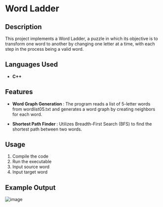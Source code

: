 <h1>Word Ladder</h1>

<h2>Description</h2>
This project implements a Word Ladder, a puzzle in which its objective is to transform one word to another by changing one letter at a time, with each step in the process being a valid word. 
<br />

<h2>Languages Used</h2>

- <b>C++</b> 

<h2>Features</h2>

- <b>Word Graph Generation </b>: The program reads a list of 5-letter words from wordlist05.txt and generates a word graph by creating neighbors for each word.

- <b>Shortest Path Finder </b>: Utilizes Breadth-First Search (BFS) to find the shortest path between two words.

<h2>Usage</h2>

1. Compile the code
2. Run the executable
3. Input source word
4. Input target word

<h2>Example Output</h2>

![image](https://github.com/jmmilli/Word-Ladder/assets/118650262/61cb6fe0-8713-4cc2-9d25-134b6e3e8e1b)


<!--
 ```diff
- text in red
+ text in green
! text in orange
# text in gray
@@ text in purple (and bold)@@
```
--!>
